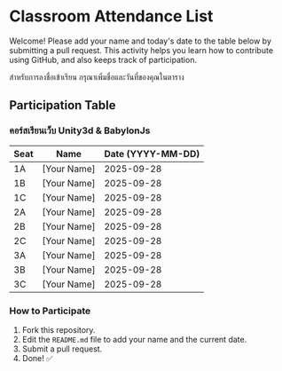 # Classroom Attendance List

Welcome! Please add your name and today's date to the table below by submitting a pull request. This activity helps you learn how to contribute using GitHub, and also keeps track of participation. 

สำหรับการลงชื่อเข้าเรียน กรุณาเพิ่มชื่อและวันที่ของคุณในตาราง

## Participation Table

### คอร์สเรียนเว็บ Unity3d & BabylonJs


| Seat | Name           | Date (YYYY-MM-DD) |
|------|----------------|-------------------|
| 1A   | [Your Name]    | 2025-09-28        |
| 1B   | [Your Name]    | 2025-09-28        |
| 1C   | [Your Name]    | 2025-09-28        |
| 2A   | [Your Name]    | 2025-09-28        |
| 2B   | [Your Name]    | 2025-09-28        |
| 2C   | [Your Name]    | 2025-09-28        |
| 3A   | [Your Name]    | 2025-09-28        |
| 3B   | [Your Name]    | 2025-09-28        |
| 3C   | [Your Name]    | 2025-09-28        |

### How to Participate
1. Fork this repository.
2. Edit the `README.md` file to add your name and the current date.
3. Submit a pull request.
4. Done! ✅
